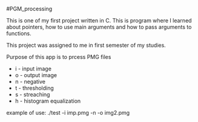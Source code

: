#PGM_processing

This is one of my first project written in C. This is program where I learned about pointers, how to use main arguments and how to pass arguments to functions. 

This project was assigned to me in first semester of my studies.

Purpose of this app is to prcess PMG files 
* i - input image
* o - output image
* n - negative
* t - thresholding
* s - streaching
* h - histogram equalization

example of use: ./test -i imp.pmg -n -o img2.pmg
